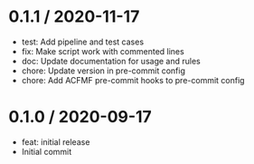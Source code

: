 
0.1.1 / 2020-11-17
==================

  * test: Add pipeline and test cases
  * fix: Make script work with commented lines
  * doc: Update documentation for usage and rules
  * chore: Update version in pre-commit config
  * chore: Add ACFMF pre-commit hooks to pre-commit config

0.1.0 / 2020-09-17
==================

  * feat: initial release
  * Initial commit
